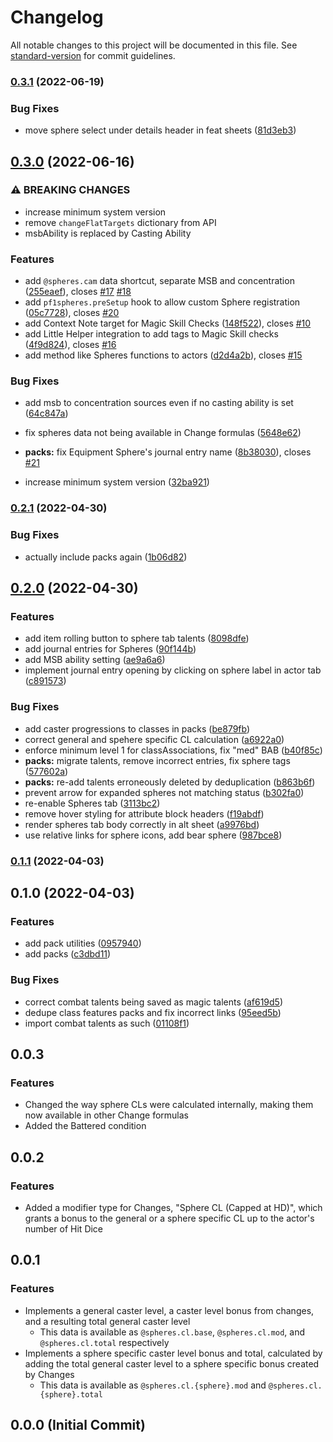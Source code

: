 # Changelog

All notable changes to this project will be documented in this file. See [standard-version](https://github.com/conventional-changelog/standard-version) for commit guidelines.

### [0.3.1](https://gitlab.com/ethaks-fvtt/foundryvtt-pf1-spheres/compare/v0.3.0...v0.3.1) (2022-06-19)


### Bug Fixes

* move sphere select under details header in feat sheets ([81d3eb3](https://gitlab.com/ethaks-fvtt/foundryvtt-pf1-spheres/commit/81d3eb36ec29f1f95f8b0ad2cc6a751ab71ce0a1))

## [0.3.0](https://gitlab.com/ethaks-fvtt/foundryvtt-pf1-spheres/compare/v0.2.1...v0.3.0) (2022-06-16)


### ⚠ BREAKING CHANGES

* increase minimum system version
* remove `changeFlatTargets` dictionary from API
* msbAbility is replaced by Casting Ability

### Features

* add `@spheres.cam` data shortcut, separate MSB and concentration ([255eaef](https://gitlab.com/ethaks-fvtt/foundryvtt-pf1-spheres/commit/255eaefa98367fe4650bd400299aa6ce115b0fcf)), closes [#17](https://gitlab.com/ethaks-fvtt/foundryvtt-pf1-spheres/issues/17) [#18](https://gitlab.com/ethaks-fvtt/foundryvtt-pf1-spheres/issues/18)
* add `pf1spheres.preSetup` hook to allow custom Sphere registration ([05c7728](https://gitlab.com/ethaks-fvtt/foundryvtt-pf1-spheres/commit/05c7728d6313f07ac57ceaca95e0146276b82118)), closes [#20](https://gitlab.com/ethaks-fvtt/foundryvtt-pf1-spheres/issues/20)
* add Context Note target for Magic Skill Checks ([148f522](https://gitlab.com/ethaks-fvtt/foundryvtt-pf1-spheres/commit/148f522801e67e433901bc05610b6714a59a90c7)), closes [#10](https://gitlab.com/ethaks-fvtt/foundryvtt-pf1-spheres/issues/10)
* add Little Helper integration to add tags to Magic Skill checks ([4f9d824](https://gitlab.com/ethaks-fvtt/foundryvtt-pf1-spheres/commit/4f9d824d3b20f8975c6c2a50305a7b46c531c04d)), closes [#16](https://gitlab.com/ethaks-fvtt/foundryvtt-pf1-spheres/issues/16)
* add method like Spheres functions to actors ([d2d4a2b](https://gitlab.com/ethaks-fvtt/foundryvtt-pf1-spheres/commit/d2d4a2b6ce05125e881912c8487109042310a369)), closes [#15](https://gitlab.com/ethaks-fvtt/foundryvtt-pf1-spheres/issues/15)


### Bug Fixes

* add msb to concentration sources even if no casting ability is set ([64c847a](https://gitlab.com/ethaks-fvtt/foundryvtt-pf1-spheres/commit/64c847a5ce70eaf4f478997597fd273e549bac2e))
* fix spheres data not being available in Change formulas ([5648e62](https://gitlab.com/ethaks-fvtt/foundryvtt-pf1-spheres/commit/5648e62fdca69700f367e0bb3af005abb86c5787))
* **packs:** fix Equipment Sphere's journal entry name ([8b38030](https://gitlab.com/ethaks-fvtt/foundryvtt-pf1-spheres/commit/8b38030c80adde6efd5be69f94a434a68a135222)), closes [#21](https://gitlab.com/ethaks-fvtt/foundryvtt-pf1-spheres/issues/21)


* increase minimum system version ([32ba921](https://gitlab.com/ethaks-fvtt/foundryvtt-pf1-spheres/commit/32ba9211cb366b2fcadbd5687e3bac213a71db0e))

### [0.2.1](https://gitlab.com/Ethaks/foundryvtt-pf1-spheres/compare/v0.2.0...v0.2.1) (2022-04-30)


### Bug Fixes

* actually include packs again ([1b06d82](https://gitlab.com/Ethaks/foundryvtt-pf1-spheres/commit/1b06d82a6f49222e99a6116fc43a643702e9a846))

## [0.2.0](https://gitlab.com/Ethaks/foundryvtt-pf1-spheres/compare/v0.1.1...v0.2.0) (2022-04-30)


### Features

* add item rolling button to sphere tab talents ([8098dfe](https://gitlab.com/Ethaks/foundryvtt-pf1-spheres/commit/8098dfedefb4f410b5399c7234994c8717ba4594))
* add journal entries for Spheres ([90f144b](https://gitlab.com/Ethaks/foundryvtt-pf1-spheres/commit/90f144b9e84a60371d7b4661e3b92ec513a9abef))
* add MSB ability setting ([ae9a6a6](https://gitlab.com/Ethaks/foundryvtt-pf1-spheres/commit/ae9a6a603160590a1a035126b658c7661a5bfda9))
* implement journal entry opening by clicking on sphere label in actor tab ([c891573](https://gitlab.com/Ethaks/foundryvtt-pf1-spheres/commit/c8915736da1b3bc9a93f963de1615d5c6ee7a77f))


### Bug Fixes

* add caster progressions to classes in packs ([be879fb](https://gitlab.com/Ethaks/foundryvtt-pf1-spheres/commit/be879fbaf333a4f76e28a51ae3b180673a64f5f7))
* correct general and spehere specific CL calculation ([a6922a0](https://gitlab.com/Ethaks/foundryvtt-pf1-spheres/commit/a6922a06d6d78d4b6264883b4e9823ecc64d1491))
* enforce minimum level 1 for classAssociations, fix "med" BAB ([b40f85c](https://gitlab.com/Ethaks/foundryvtt-pf1-spheres/commit/b40f85cc35a69f103fefc2bfd9d7e44521c6cf92))
* **packs:** migrate talents, remove incorrect entries, fix sphere tags ([577602a](https://gitlab.com/Ethaks/foundryvtt-pf1-spheres/commit/577602af16eba131f0f239c032a122342293e53e))
* **packs:** re-add talents erroneously deleted by deduplication ([b863b6f](https://gitlab.com/Ethaks/foundryvtt-pf1-spheres/commit/b863b6f53d52c162b50f9f6226e110798294690a))
* prevent arrow for expanded spheres not matching status ([b302fa0](https://gitlab.com/Ethaks/foundryvtt-pf1-spheres/commit/b302fa098a36cf9f797f390bbada36475193f62c))
* re-enable Spheres tab ([3113bc2](https://gitlab.com/Ethaks/foundryvtt-pf1-spheres/commit/3113bc287b29c2d790ed3902004157bf0aa88983))
* remove hover styling for attribute block headers ([f19abdf](https://gitlab.com/Ethaks/foundryvtt-pf1-spheres/commit/f19abdf2230f95dadbba357c035e2aa1da37e4e8))
* render spheres tab body correctly in alt sheet ([a9976bd](https://gitlab.com/Ethaks/foundryvtt-pf1-spheres/commit/a9976bd94a291c3bb2e2e44caa27cf299d94551e))
* use relative links for sphere icons, add bear sphere ([987bce8](https://gitlab.com/Ethaks/foundryvtt-pf1-spheres/commit/987bce8f629aaf63e9e0f06a07d75bd62f5a0812))

### [0.1.1](https://gitlab.com/Ethaks/foundryvtt-pf1-spheres/compare/v0.1.0...v0.1.1) (2022-04-03)

## 0.1.0 (2022-04-03)


### Features

* add pack utilities ([0957940](https://gitlab.com/Ethaks/foundryvtt-pf1-spheres/commit/095794016a350ad40c2092c0001af8a445b2208d))
* add packs ([c3dbd11](https://gitlab.com/Ethaks/foundryvtt-pf1-spheres/commit/c3dbd1194ee6cc757b15ec4cc578594e5cb396d0))


### Bug Fixes

* correct combat talents being saved as magic talents ([af619d5](https://gitlab.com/Ethaks/foundryvtt-pf1-spheres/commit/af619d572c867f4bbf89f0c539ef9b7237986173))
* dedupe class features packs and fix incorrect links ([95eed5b](https://gitlab.com/Ethaks/foundryvtt-pf1-spheres/commit/95eed5bef961c21e00d5448f1c5b199399a0ffd1))
* import combat talents as such ([01108f1](https://gitlab.com/Ethaks/foundryvtt-pf1-spheres/commit/01108f159afd6a2be439b7b8788c80160b08ed7b))

## 0.0.3

### Features

- Changed the way sphere CLs were calculated internally, making them now available in other Change formulas
- Added the Battered condition

## 0.0.2

### Features

- Added a modifier type for Changes, "Sphere CL (Capped at HD)", which grants a bonus to the general or a sphere specific CL up to the actor's number of Hit Dice

## 0.0.1

### Features

- Implements a general caster level, a caster level bonus from changes, and a resulting total general caster level
  - This data is available as `@spheres.cl.base`, `@spheres.cl.mod`, and `@spheres.cl.total` respectively
- Implements a sphere specific caster level bonus and total, calculated by adding the total general caster level to a sphere specific bonus created by Changes
  - This data is available as `@spheres.cl.{sphere}.mod` and `@spheres.cl.{sphere}.total`

## 0.0.0 (Initial Commit)
